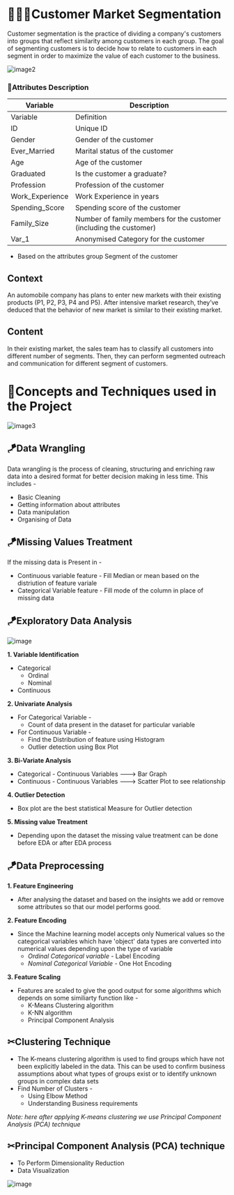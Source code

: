 # 👩‍👩‍👦Customer Market Segmentation
Customer segmentation is the practice of dividing a company's customers into groups that reflect similarity among customers in each group. The goal of segmenting customers is to decide how to relate to customers in each segment in order to maximize the value of each customer to the business.


![image2](https://user-images.githubusercontent.com/65475928/123808268-382a5500-d90e-11eb-898c-1238beb95e30.png)

### 🧐Attributes Description

Variable | Description
--------------|-----------
Variable |	Definition
ID |	Unique ID
Gender|	Gender of the customer
Ever_Married	|Marital status of the customer
Age	|Age of the customer
Graduated|	Is the customer a graduate?
Profession|	Profession of the customer
Work_Experience	|Work Experience in years
Spending_Score|	Spending score of the customer
Family_Size|	Number of family members for the customer (including the customer)
Var_1	|Anonymised Category for the customer

* Based on the attributes group Segment of the customer

## Context
An automobile company has plans to enter new markets with their existing products (P1, P2, P3, P4 and P5). After intensive market research, they’ve deduced that the behavior of new market is similar to their existing market.

## Content
In their existing market, the sales team has to classify all customers into different number of segments. Then, they can perform segmented outreach and communication for different segment of customers.

# 📌Concepts and Techniques used in the Project 

![image3](https://user-images.githubusercontent.com/65475928/123808512-732c8880-d90e-11eb-8a9e-8e4e5eb8543e.png)

## 🪁Data Wrangling
Data wrangling is the process of cleaning, structuring and enriching raw data into a desired format for better decision making in less time.
This includes - 
   - Basic Cleaning
   - Getting information about attributes
   - Data manipulation
   - Organising of Data

## 🪁Missing Values Treatment
If the missing data is Present in -
* Continuous variable feature - Fill Median or mean based on the distriution of feature variale
* Categorical Variable feature - Fill mode of the column in place of missing data

## 🪁Exploratory Data Analysis

![image](https://techvee.live/assets/img/b33.png?h=74431e52780d812ef0299500906b4e2d)

**1. Variable Identification**
* Categorical 
     - Ordinal
     - Nominal
* Continuous 

**2. Univariate Analysis**
* For Categorical Variable - 
    - Count of data present in the dataset for particular variable
* For Continuous Variable - 
    - Find the Distribution of feature using Histogram
    - Outlier detection using Box Plot

**3. Bi-Variate Analysis**
* Categorical - Continuous Variables ---> Bar Graph
* Continuous - Continuous Variables ---> Scatter Plot to see relationship

**4. Outlier Detection**
* Box plot are the best statistical Measure for Outlier detection

**5. Missing value Treatment**
* Depending upon the dataset the missing value treatment can be done before EDA or after EDA process

## 🪁Data Preprocessing

**1. Feature Engineering**
* After analysing the dataset and based on the insights we add or remove some attributes so that our model performs good.

**2. Feature Encoding**
* Since the Machine learning model accepts only Numerical values so the categorical variables which have 'object' data types are converted into numerical values depending upon the type of variable
   - *Ordinal Categorical variable* - Label Encoding
   - *Nominal Categorical Variable* - One Hot Encoding

**3. Feature Scaling**
* Features are scaled to give the good output for some algorithms which depends on some similiarty function like - 
    - K-Means Clustering algorithm
    - K-NN algorithm
    - Principal Component Analysis 

## ✂Clustering Technique

* The K-means clustering algorithm is used to find groups which have not been explicitly labeled in the data. This can be used to confirm business assumptions about what types of groups exist or to identify unknown groups in complex data sets
* Find Number of Clusters - 
     - Using Elbow Method
     - Understanding Business requirements
   
*Note: here after applying K-means clustering we use Principal Component Analysis (PCA) technique*
 
 ## ✂Principal Component Analysis (PCA) technique
 * To Perform Dimensionality Reduction
 * Data Visualization
 
![image](![image](https://user-images.githubusercontent.com/78917605/129480995-413991f0-82c9-4acb-af8c-b644166cd872.png))
